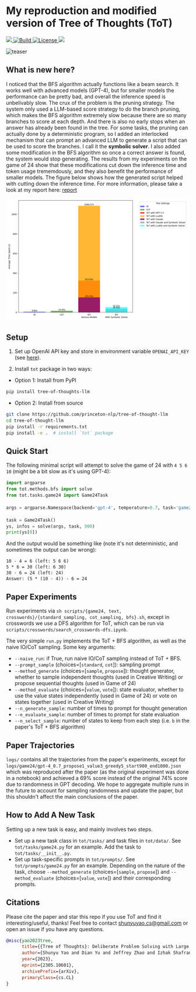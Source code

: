 # My reproduction and modified version of Tree of Thoughts (ToT)

<p>
    <a href="https://badge.fury.io/py/tree-of-thoughts-llm">
        <img src="https://badge.fury.io/py/tree-of-thoughts-llm.svg">
    </a>
    <a href="https://www.python.org/">
        <img alt="Build" src="https://img.shields.io/badge/Python-3.7+-1f425f.svg?color=purple">
    </a>
    <a href="https://copyright.princeton.edu/policy">
        <img alt="License" src="https://img.shields.io/badge/License-MIT-blue">
    </a>
    <a href="https://zenodo.org/badge/latestdoi/642099326">
        <img src="https://zenodo.org/badge/642099326.svg">
    </a>
</p>

![teaser](pics/teaser.png)

## What is new here?
I noticed that the BFS algorithm actually functions like a beam search. It works well with advanced models (GPT-4), but for smaller models the performance can be pretty bad, and overall the inference speed is unbelivably slow. The crux of the problem is the pruning strategy. The system only used a LLM-based score strategy to do the branch pruning, which makes the BFS algorithm extremely slow because there are so many branches to score at each depth. And there is also no early stops when an answer has already been found in the tree. For some tasks, the pruning can actually done by a deterministic program, so I added an interlocked mechanism that can prompt an advanced LLM to generate a script that can be used to score the branches. I call it the **symbolic solver**. I also added some modification in the BFS algorithm so once a correct answer is found, the system would stop generating. The results from my experiments on the game of 24 show that these modifications cut down the inference time and token usage trememdously, and they also benefit the performance of smaller models. The figure below shows how the generated script helped with cutting down the inference time. For more information, please take a look at my report here: [report](pics/report.pdf)

![inference time](pics/Figure_2.png)


## Setup
1. Set up OpenAI API key and store in environment variable ``OPENAI_API_KEY`` (see [here](https://help.openai.com/en/articles/5112595-best-practices-for-api-key-safety)). 

2. Install `tot` package in two ways:
- Option 1: Install from PyPI
```bash
pip install tree-of-thoughts-llm
```
- Option 2: Install from source
```bash
git clone https://github.com/princeton-nlp/tree-of-thought-llm
cd tree-of-thought-llm
pip install -r requirements.txt
pip install -e .  # install `tot` package
```


## Quick Start
The following minimal script will attempt to solve the game of 24 with `4 5 6 10` (might be a bit slow as it's using GPT-4):
```python
import argparse
from tot.methods.bfs import solve
from tot.tasks.game24 import Game24Task

args = argparse.Namespace(backend='gpt-4', temperature=0.7, task='game24', naive_run=False, prompt_sample=None, method_generate='propose', method_evaluate='value', method_select='greedy', n_generate_sample=1, n_evaluate_sample=3, n_select_sample=5)

task = Game24Task()
ys, infos = solve(args, task, 900)
print(ys[0])
```

And the output would be something like (note it's not deterministic, and sometimes the output can be wrong):
```
10 - 4 = 6 (left: 5 6 6)
5 * 6 = 30 (left: 6 30)
30 - 6 = 24 (left: 24)
Answer: (5 * (10 - 4)) - 6 = 24
```

## Paper Experiments

Run experiments via ``sh scripts/{game24, text, crosswords}/{standard_sampling, cot_sampling, bfs}.sh``, except in crosswords we use a DFS algorithm for ToT, which can be run via ``scripts/crosswords/search_crosswords-dfs.ipynb``.

The very simple ``run.py`` implements the ToT + BFS algorithm, as well as the naive IO/CoT sampling. Some key arguments:

- ``--naive_run``: if True, run naive IO/CoT sampling instead of ToT + BFS.
-  ``--prompt_sample`` (choices=[``standard``, ``cot``]): sampling prompt
- ``--method_generate`` (choices=[``sample``, ``propose``]): thought generator, whether to sample independent thoughts (used in Creative Writing) or propose sequential thoughts (used in Game of 24)
- ``--method_evaluate`` (choices=[``value``, ``vote``]): state evaluator, whether to use the value states independently (used in Game of 24) or vote on states together (used in Creative Writing)
- ``--n_generate_sample``: number of times to prompt for thought generation
- ``--n_evaluate_sample``: number of times to prompt for state evaluation
- ``--n_select_sample``: number of states to keep from each step (i.e. ``b`` in the paper's ToT + BFS algorithm)



## Paper Trajectories
``logs/`` contains all the trajectories from the paper's experiments, except for ``logs/game24/gpt-4_0.7_propose1_value3_greedy5_start900_end1000.json`` which was reproduced after the paper (as the original experiment was done in a notebook) and achieved a 69\% score instead of the original 74\% score due to randomness in GPT decoding. We hope to aggregate multiple runs in the future to account for sampling randomness and update the paper, but this shouldn't affect the main conclusions of the paper.

## How to Add A New Task
Setting up a new task is easy, and mainly involves two steps.
* Set up a new task class in ``tot/tasks/`` and task files in ``tot/data/``. See ``tot/tasks/game24.py`` for an example. Add the task to ``tot/tasks/__init__.py``.
* Set up task-specific prompts in ``tot/prompts/``. See ``tot/prompts/game24.py`` for an example. Depending on the nature of the task, choose ``--method_generate`` (choices=[``sample``, ``propose``]) and ``--method_evaluate`` (choices=[``value``, ``vote``]) and their corresponding prompts. 

## Citations
Please cite the paper and star this repo if you use ToT and find it interesting/useful, thanks! Feel free to contact shunyuyao.cs@gmail.com or open an issue if you have any questions.

```bibtex
@misc{yao2023tree,
      title={{Tree of Thoughts}: Deliberate Problem Solving with Large Language Models}, 
      author={Shunyu Yao and Dian Yu and Jeffrey Zhao and Izhak Shafran and Thomas L. Griffiths and Yuan Cao and Karthik Narasimhan},
      year={2023},
      eprint={2305.10601},
      archivePrefix={arXiv},
      primaryClass={cs.CL}
}
```
